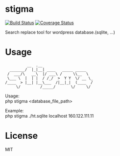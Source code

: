 # stigma

[![Build Status](https://travis-ci.org/hikouki/stigma.svg?branch=master)](https://travis-ci.org/hikouki/stigma)
[![Coverage Status](https://coveralls.io/repos/github/hikouki/stigma/badge.svg?branch=master)](https://coveralls.io/github/hikouki/stigma?branch=master)

Search replace tool for wordpress database.(sqlite, ...)

# Usage

```
          __  .__
  _______/  |_|__| ____   _____ _____
 /  ___/\   __\  |/ ___\ /     \\__  \
 \___ \  |  | |  / /_/  >  Y Y  \/ __ \_
/____  > |__| |__\___  /|__|_|  (____  /
     \/         /_____/       \/     \/
```

Usage:  
  php stigma <database_file_path> <target> <replace>

Example:  
  php stigma ./ht.sqlite localhost 160.122.111.11

# License

MIT
